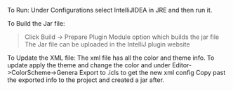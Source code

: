 To Run:
Under Configurations select IntelliJIDEA in JRE and then run it.

To Build the Jar file:
> Click Build -> Prepare Plugin Module option which builds the jar file
> The Jar file can be uploaded in the IntelliJ plugin website

To Update the XML file:
The xml file has all the color and theme info.
To update apply the theme and change the color and under Editor->ColorScheme->Genera Export to .icls to get the new xml config
Copy past the exported info to the project and created a jar after.